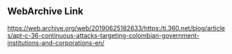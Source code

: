 ## WebArchive Link

https://web.archive.org/web/20190625182633/https:/ti.360.net/blog/articles/apt-c-36-continuous-attacks-targeting-colombian-government-institutions-and-corporations-en/
